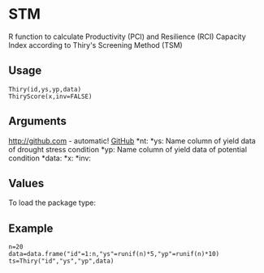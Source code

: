 STM
=====

R function to calculate Productivity (PCI) and Resilience (RCI) Capacity Index according to Thiry's Screening Method (TSM)

Usage
-----
```{r eval=F}
Thiry(id,ys,yp,data)
ThiryScore(x,inv=FALSE)
```
Arguments
-----
http://github.com - automatic!
[GitHub](http://github.com)
*nt:
*ys: Name column of yield data of drought stress condition 
*yp: Name column of yield data of potential condition
*data:
*x:
*inv:

Values
-----
To load the package type:

Example
-----
```{r eval=F}
n=20
data=data.frame("id"=1:n,"ys"=runif(n)*5,"yp"=runif(n)*10)
ts=Thiry("id","ys","yp",data)
```
